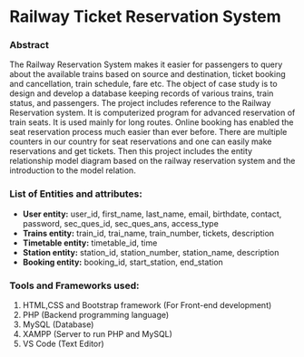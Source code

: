 # Railway Ticket Reservation System

### Abstract
The Railway Reservation System makes it easier for passengers to query about the available trains based on source and destination, ticket booking and cancellation, train schedule, fare etc. The object of case study is to design and develop a database keeping records of various trains, train status, and passengers.
The project includes reference to the Railway Reservation system. It is computerized program for advanced reservation of train seats. It is used mainly for long routes. Online booking has enabled the seat reservation process much easier than ever before.
There are multiple counters in our country for seat reservations and one can easily make reservations and get tickets. Then this project includes the entity relationship model diagram based on the railway reservation system and the introduction to the model relation.

### List of Entities and attributes:
* __User entity:__ user_id, first_name, last_name, email, birthdate, contact, password, sec_ques_id, sec_ques_ans, access_type
* __Trains entity:__ train_id, trai_name, train_number, tickets, description
* __Timetable entity:__ timetable_id, time
* __Station entity:__ station_id, station_number, station_name, description
* __Booking entity:__ booking_id, start_station, end_station

### Tools and Frameworks used:
1. HTML,CSS and Bootstrap framework (For Front-end development)
2. PHP (Backend programming language)
3. MySQL (Database)
4. XAMPP (Server to run PHP and MySQL)
5. VS Code (Text Editor)




